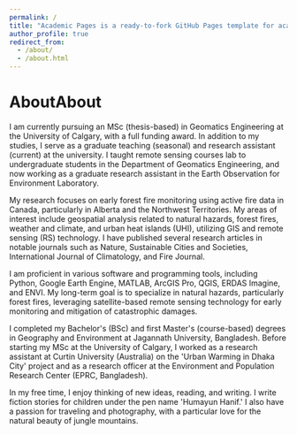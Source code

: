 ```yaml
---
permalink: /
title: "Academic Pages is a ready-to-fork GitHub Pages template for academic personal websites"
author_profile: true
redirect_from: 
  - /about/
  - /about.html
---
```


# AboutAbout
I am currently pursuing an MSc (thesis-based) in Geomatics Engineering at the University of Calgary, with a full funding award. In addition to my studies, I serve as a graduate teaching (seasonal) and research assistant (current) at the university. I taught remote sensing courses lab to undergraduate students in the Department of Geomatics Engineering, and now working as a graduate research assistant in the Earth Observation for Environment Laboratory.

My research focuses on early forest fire monitoring using active fire data in Canada, particularly in Alberta and the Northwest Territories. My areas of interest include geospatial analysis related to natural hazards, forest fires, weather and climate, and urban heat islands (UHI), utilizing GIS and remote sensing (RS) technology. I have published several research articles in notable journals such as Nature, Sustainable Cities and Societies, International Journal of Climatology, and Fire Journal.

I am proficient in various software and programming tools, including Python, Google Earth Engine, MATLAB, ArcGIS Pro, QGIS, ERDAS Imagine, and ENVI. My long-term goal is to specialize in natural hazards, particularly forest fires, leveraging satellite-based remote sensing technology for early monitoring and mitigation of catastrophic damages.

I completed my Bachelor's (BSc) and first Master's (course-based) degrees in Geography and Environment at Jagannath University, Bangladesh. Before starting my MSc at the University of Calgary, I worked as a research assistant at Curtin University (Australia) on the 'Urban Warming in Dhaka City' project and as a research officer at the Environment and Population Research Center (EPRC, Bangladesh).

In my free time, I enjoy thinking of new ideas, reading, and writing. I write fiction stories for children under the pen name 'Humayun Hanif.' I also have a passion for traveling and photography, with a particular love for the natural beauty of jungle mountains.

